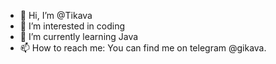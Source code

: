 - 👋 Hi, I’m @Tikava
- 👀 I’m interested in coding
- 🌱 I’m currently learning Java
- 📫 How to reach me: You can find me on telegram @gikava. 

<!---
Tikava/Tikava is a ✨ special ✨ repository because its `README.md` (this file) appears on your GitHub profile.
You can click the Preview link to take a look at your changes.
--->
